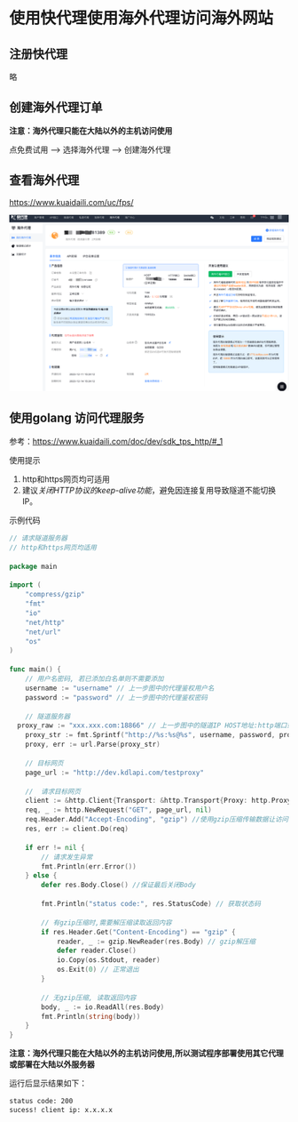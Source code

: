 # 使用快代理使用海外代理访问海外网站

## 注册快代理

略

## 创建海外代理订单

**注意：海外代理只能在大陆以外的主机访问使用**

点免费试用 --> 选择海外代理 --> 创建海外代理

## 查看海外代理

https://www.kuaidaili.com/uc/fps/

![image-20231211160014008](./images/image-20231211160014008.png)

## 使用golang 访问代理服务

参考：https://www.kuaidaili.com/doc/dev/sdk_tps_http/#_1

使用提示

1. http和https网页均可适用
2. 建议*关闭HTTP协议的keep-alive功能*，避免因连接复用导致隧道不能切换IP。

示例代码

```go
// 请求隧道服务器
// http和https网页均适用

package main

import (
	"compress/gzip"
	"fmt"
	"io"
	"net/http"
	"net/url"
	"os"
)

func main() {
	// 用户名密码, 若已添加白名单则不需要添加
	username := "username" // 上一步图中的代理鉴权用户名
	password := "password" // 上一步图中的代理鉴权密码

	// 隧道服务器
  proxy_raw := "xxx.xxx.com:18866" // 上一步图中的隧道IP HOST地址:http端口或socks端口
	proxy_str := fmt.Sprintf("http://%s:%s@%s", username, password, proxy_raw)
	proxy, err := url.Parse(proxy_str)

	// 目标网页
	page_url := "http://dev.kdlapi.com/testproxy"

	//  请求目标网页
	client := &http.Client{Transport: &http.Transport{Proxy: http.ProxyURL(proxy)}}
	req, _ := http.NewRequest("GET", page_url, nil)
	req.Header.Add("Accept-Encoding", "gzip") //使用gzip压缩传输数据让访问更快
	res, err := client.Do(req)

	if err != nil {
		// 请求发生异常
		fmt.Println(err.Error())
	} else {
		defer res.Body.Close() //保证最后关闭Body

		fmt.Println("status code:", res.StatusCode) // 获取状态码

		// 有gzip压缩时,需要解压缩读取返回内容
		if res.Header.Get("Content-Encoding") == "gzip" {
			reader, _ := gzip.NewReader(res.Body) // gzip解压缩
			defer reader.Close()
			io.Copy(os.Stdout, reader)
			os.Exit(0) // 正常退出
		}

		// 无gzip压缩, 读取返回内容
		body, _ := io.ReadAll(res.Body)
		fmt.Println(string(body))
	}
}

```

**注意：海外代理只能在大陆以外的主机访问使用,所以测试程序部署使用其它代理或部署在大陆以外服务器**

运行后显示结果如下：

```
status code: 200
sucess! client ip: x.x.x.x 
```

